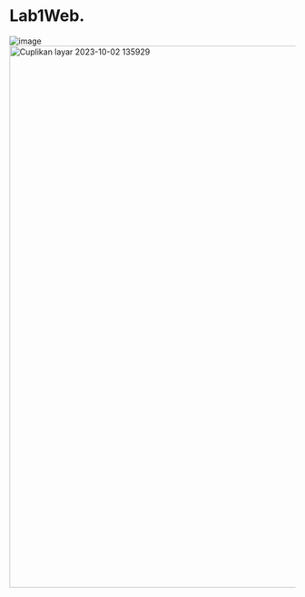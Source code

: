 # Lab1Web.

![image](https://github.com/riskibowo/Lab1Web./assets/115862112/bdd34215-0bea-42e2-9ad8-96f537b72ba3)
<img width="954" alt="Cuplikan layar 2023-10-02 135929" src="https://github.com/riskibowo/Lab1Web./assets/115862112/02fb418d-c29a-4207-bc21-79d04974d7d4">


